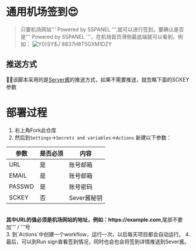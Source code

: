 # 通用机场签到😍<br/>
>只要机场网站''' Powered by SSPANEL ''',就可以进行签到。要确认是否是''' Powered by SSPANEL '''，在机场首页滑倒最底端就可以看到。例如：
![Y0}SY$J`8837H8T5GXM1DZY](https://user-images.githubusercontent.com/21276183/214764546-4f66333a-cb9b-420e-8260-697d26fb4547.png)


## 推送方式
  🚀🚀该脚本采用的是<a href = 'https://sct.ftqq.com/'>Server酱</a>的推送方式，如果不需要推送，就忽略下面的SCKEY参数

# 部署过程
 
1. 右上角Fork此仓库
2. 然后到`Settings`→`Secrets and variables`→`Actions` 新建以下参数：

| 参数   | 是否必须  | 内容  | 
| ------------ | ------------ | ------------ |
| URL  | 是  | 账号邮箱  |
| EMAIL  | 是  | 账号邮箱  |
| PASSWD | 是  | 账号密码  |
| SCKEY  | 否  | Sever酱秘钥  |
<br/>
<b>其中URL的值必须是机场网站的地址，例如：https://example.com</b>,尾部不要加''' / '''号
<br/>
3. 到`Actions`中创建一个workflow，运行一次，以后每天项目都会自动运行。
4. 最后，可以到Run sign查看签到情况，同时也会也会将签到详情推送到Sever酱。
